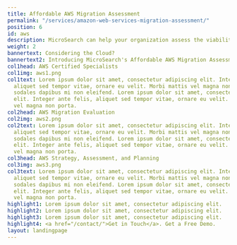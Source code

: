 ```yaml
---
title: Affordable AWS Migration Assessment
permalink: "/services/amazon-web-services-migration-assessment/"
position: 6
id: aws
description: MicroSearch can help your organization assess the viability of a move to the cloud through Amazon Web Services consultation.
weight: 2
bannertext: Considering the Cloud?
bannertext2: Introducing MicroSearch's Affordable AWS Migration Assessment
col1head: AWS Certified Specialists
col1img: aws1.png
col1text: Lorem ipsum dolor sit amet, consectetur adipiscing elit. Integer ante felis,
  aliquet sed tempor vitae, ornare eu velit. Morbi mattis vel magna non porta. Pellentesque
  sodales dapibus mi non eleifend. Lorem ipsum dolor sit amet, consectetur adipiscing
  elit. Integer ante felis, aliquet sed tempor vitae, ornare eu velit. Morbi mattis
  vel magna non porta.
col2head: AWS Migration Evaluation
col2img: aws2.png
col2text: Lorem ipsum dolor sit amet, consectetur adipiscing elit. Integer ante felis,
  aliquet sed tempor vitae, ornare eu velit. Morbi mattis vel magna non porta. Pellentesque
  sodales dapibus mi non eleifend. Lorem ipsum dolor sit amet, consectetur adipiscing
  elit. Integer ante felis, aliquet sed tempor vitae, ornare eu velit. Morbi mattis
  vel magna non porta.
col3head: AWS Strategy, Assessment, and Planning
col3img: aws3.png
col3text: Lorem ipsum dolor sit amet, consectetur adipiscing elit. Integer ante felis,
  aliquet sed tempor vitae, ornare eu velit. Morbi mattis vel magna non porta. Pellentesque
  sodales dapibus mi non eleifend. Lorem ipsum dolor sit amet, consectetur adipiscing
  elit. Integer ante felis, aliquet sed tempor vitae, ornare eu velit. Morbi mattis
  vel magna non porta.
highlight1: Lorem ipsum dolor sit amet, consectetur adipiscing elit.
highlight2: Lorem ipsum dolor sit amet, consectetur adipiscing elit.
highlight3: Lorem ipsum dolor sit amet, consectetur adipiscing elit.
highlight4: <a href="/contact/">Get in Touch</a>. Get a Free Demo.
layout: landingpage
---
```

